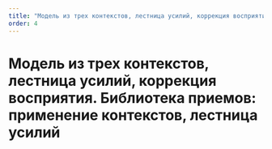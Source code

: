 ```yaml
---
title: "Модель из трех контекстов, лестница усилий, коррекция восприятия. Библиотека приемов: применение контекстов, лестница усилий"
order: 4
---
```


# Модель из трех контекстов, лестница усилий, коррекция восприятия. Библиотека приемов: применение контекстов, лестница усилий


